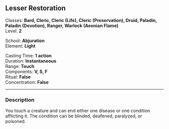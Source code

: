 ## Lesser Restoration

Classes: **Bard, Cleric, Cleric (Life), Cleric (Preservation), Druid, Paladin, Paladin (Devotion), Ranger, Warlock (Aeonian Flame)**  
Level: **2**  

School: **Abjuration**  
Element: **Light**  

Casting Time: **1 action**  
Duration: **Instantaneous**  
Range: **Touch**  
Components: **V, S, F**  
Ritual: **False**  
Concentration: **False**  

------

### Description

You touch a creature and can end either one disease or one condition afflicting it. The condition can be blinded, deafened, paralyzed, or poisoned.